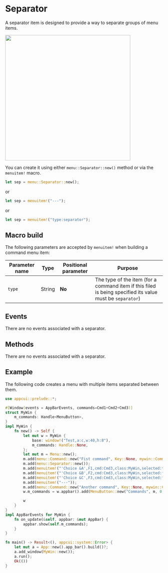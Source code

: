 # Separator

 A separator item is designed to provide a way to separate groups of menu items. 
 
 <img src="img/separator.png" width=400/>
 
 You can create it using either `menu::Separator::new()` method or via the `menuitem!` macro.

 ```rs
 let sep = menu::Separator::new();
 ```
 or
 ```rs
 let sep = menuitem!("---");
 ```
 or
 ```rs
 let sep = menuitem!("type:separator");
 ```

## Macro build

The following parameters are accepted by `menuitem!` when building a command menu item:

| Parameter name | Type   | Positional parameter | Purpose                                                                                                  |
| -------------- | ------ | -------------------- | -------------------------------------------------------------------------------------------------------- |
| `type`         | String | **No**               | The type of the item (for a command item if this filed is being specified its value must be `separator`) |

## Events

There are no events associated with a separator.

## Methods

There are no events associated with a separator.

## Example

The following code creates a menu with multiple items separated between them.

```rs
use appcui::prelude::*;

#[Window(events = AppBarEvents, commands=Cmd1+Cmd2+Cmd3)]
struct MyWin {
    m_commands: Handle<MenuButton>,
}
impl MyWin {
    fn new() -> Self {
        let mut w = MyWin {
            base: window!("Test,a:c,w:40,h:8"),
            m_commands: Handle::None,
        };
        let mut m = Menu::new();
        m.add(menu::Command::new("Fist command", Key::None, mywin::Commands::Cmd1));
        m.add(menu::Separator::new());
        m.add(menuitem!("'Choice &A',F1,cmd:Cmd3,class:MyWin,selected:true"));
        m.add(menuitem!("'Choice &B',F2,cmd:Cmd3,class:MyWin,selected:false"));
        m.add(menuitem!("'Choice &C',F3,cmd:Cmd3,class:MyWin,selected:false"));
        m.add(menuitem!("---"));
        m.add(menu::Command::new("Another command", Key::None, mywin::Commands::Cmd2));
        w.m_commands = w.appbar().add(MenuButton::new("Commands", m, 0, Side::Left));

        w
    }
}
impl AppBarEvents for MyWin {
    fn on_update(&self, appbar: &mut AppBar) {
        appbar.show(self.m_commands);
    }
}

fn main() -> Result<(), appcui::system::Error> {
    let mut a = App::new().app_bar().build()?;
    a.add_window(MyWin::new());
    a.run();
    Ok(())
}
```
